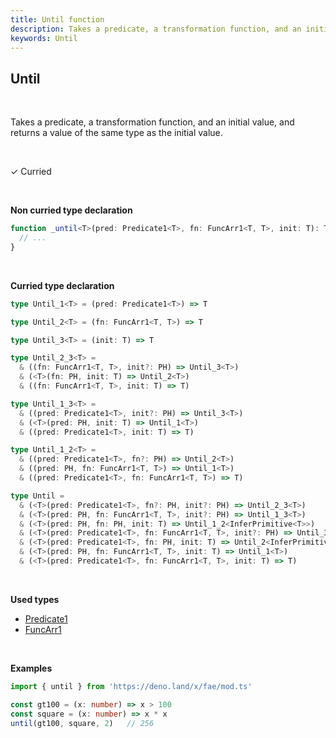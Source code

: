 ```yaml
---
title: Until function
description: Takes a predicate, a transformation function, and an initial value, and returns a value of the same type as the initial value.
keywords: Until
---
```


## Until 
<br>

Takes a predicate, a transformation function, and an initial value,
and returns a value of the same type as the initial value.

<br>

&check; Curried 

<br>

**Non curried type declaration**
```typescript
function _until<T>(pred: Predicate1<T>, fn: FuncArr1<T, T>, init: T): T {
  // ...
}
```
<br>

**Curried type declaration**

```typescript
type Until_1<T> = (pred: Predicate1<T>) => T

type Until_2<T> = (fn: FuncArr1<T, T>) => T

type Until_3<T> = (init: T) => T

type Until_2_3<T> =
  & ((fn: FuncArr1<T, T>, init?: PH) => Until_3<T>)
  & (<T>(fn: PH, init: T) => Until_2<T>)
  & ((fn: FuncArr1<T, T>, init: T) => T)

type Until_1_3<T> =
  & ((pred: Predicate1<T>, init?: PH) => Until_3<T>)
  & (<T>(pred: PH, init: T) => Until_1<T>)
  & ((pred: Predicate1<T>, init: T) => T)

type Until_1_2<T> =
  & ((pred: Predicate1<T>, fn?: PH) => Until_2<T>)
  & ((pred: PH, fn: FuncArr1<T, T>) => Until_1<T>)
  & ((pred: Predicate1<T>, fn: FuncArr1<T, T>) => T)

type Until =
  & (<T>(pred: Predicate1<T>, fn?: PH, init?: PH) => Until_2_3<T>)
  & (<T>(pred: PH, fn: FuncArr1<T, T>, init?: PH) => Until_1_3<T>)
  & (<T>(pred: PH, fn: PH, init: T) => Until_1_2<InferPrimitive<T>>)
  & (<T>(pred: Predicate1<T>, fn: FuncArr1<T, T>, init?: PH) => Until_3<T>)
  & (<T>(pred: Predicate1<T>, fn: PH, init: T) => Until_2<InferPrimitive<T>>)
  & (<T>(pred: PH, fn: FuncArr1<T, T>, init: T) => Until_1<T>)
  & (<T>(pred: Predicate1<T>, fn: FuncArr1<T, T>, init: T) => T)
```
<br>

**Used types**
* [Predicate1](/types/Predicate1)
* [FuncArr1](/types/FuncArr1)

<br>

**Examples**
```typescript
import { until } from 'https://deno.land/x/fae/mod.ts'

const gt100 = (x: number) => x > 100
const square = (x: number) => x * x
until(gt100, square, 2)   // 256
```
